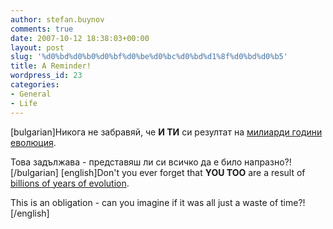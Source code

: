 ```yaml
---
author: stefan.buynov
comments: true
date: 2007-10-12 18:38:03+00:00
layout: post
slug: '%d0%bd%d0%b0%d0%bf%d0%be%d0%bc%d0%bd%d1%8f%d0%bd%d0%b5'
title: A Reminder!
wordpress_id: 23
categories:
- General
- Life
---
```


[bulgarian]Никога не забравяй, че **И ТИ** си резултат на [милиарди години еволюция](http://www.pbs.org/wgbh/evolution/change/deeptime/index.html).

Това задължава - представяш ли си всичко да е било напразно?![/bulgarian]
[english]Don't you ever forget that **YOU TOO** are a result of [billions of years of evolution](http://www.pbs.org/wgbh/evolution/change/deeptime/index.html).

This is an obligation - can you imagine if it was all just a waste of time?![/english]
